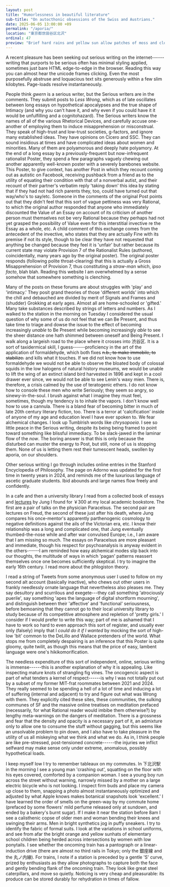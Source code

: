 ```yaml
---
layout: post
title: "Humorlessness in beautiful literature"
sub-title: "On autocthonic obsessions of the Swiss and Austrians."
date: 2025-06-05 13:00:00 +09
permalink: "/aporia/"
location: "東京都世田谷区北沢"
ordinal: 47
preview: "Brief hard rains and yellow sun allow patches of moss and clover to struggle around the edge of a drain cap built into the far edge of my balcony."
---
```


A recent pleasure has been seeking out serious writing on the internet------writing that purports to be serious often has minimal styling applied, sometimes just bare HTML edge-to-edge in the browser. Reading this way you can almost hear the unicode frames clicking. Even the most purposefully abstruse and loquacious text sits generously within a few slim kilobytes. Page-loads resolve instantaneously.

People think *gwern* is a serious writer, but the Serious writers are in the comments. They submit posts to *Less Wrong*, which as of late oscillates between long essays on hypothetical apocalypses and the true shape of Intimacy (and why you can't have it, and why even if you could have it it would be unfulfilling and a cognitohazard). The Serious writers know the names of all of the various Rhetorical Devices, and carefully accuse one-another of employing them to induce misapprehension or misconstrual. They speak of high-trust and low-trust societies, g-factors, and ignore many established ideas. They have opinions on Cicero and SSC. They can sound insidious at times and have complicated ideas about women and minorities. Many of them are polyamorous and deeply hate polyamory. At the end of a long essay by a previously-frequent but now-infrequent rationalist Poster, they spend a few paragraphs vaguely chewing out another apparently well-known poster with a severely barebones website. This Poster, to give context, has another Post in which they recount coming out as autistic on Facebook, receiving pushback from a friend as to the utility of equating their condition with that of a nonverbal autist, and their recount of their partner's verbatim reply 'taking down' this idea by stating that if they had not had rich parents they, too, could have turned out that way/who's to say/etc. Someone in the comments of the original Post points out that they didn't feel that this sort of vague pettiness was very Rational, to which the original author responded that anyone who immediately discounted the Value of an Essay on account of its criticism of another person must themselves not be very Rational because they perhaps had not yet grasped the possibility of Value even for this interstitial invective re the Essay as a whole, etc. A child comment of this exchange comes from the antecedent of the invective, who states that they are actually Fine with its premise if not its style, though to be clear they have not requested that anything be changed because they feel it is 'unfair' but rather because its current state may violate Provision 7 of the Rationalist Rules (authored, coincidentally, many years ago by the original poster). The original poster responds (following polite throat-clearing) that this is actually a Gross Misapprehension of Provision 7, thus constituting a *straw-man* which, *ipso facto*, blah blah. Reading this website I am overwhelmed by a sense somehow that somewhere something is clenching.

Many of the posts on these forums are about struggles with 'play' and 'intimacy.' They posit grand theories of those 'different worlds' into which the chill and debauched are divided by merit of Signals and Frames and (shudder) Grokking at early ages. Almost all are home-schooled or 'gifted.' Many take substances described by strings of letters and numbers. As I walked to the station in the morning on Tuesday I considered the usual question of why some of us do not feel that we can Be Present, and thus take time to triage and dowse the issue to the effect of becoming increasingly *unable* to Be Present while becoming increasingly *able* to see the sheer distance one hath shimmed between oneself and Being Present. I walk along a largeish road to the place where it crosses into 渋谷区. It is a sort of taxidermical skill, I guess------proficiency in the art of the application of formaldehyde, which both fixes ~~n.b., to make immobile, to stabilize.~~ and kills what it touches. If we did not know how to use formaldehyde we would not be able to observe the bloated body of colossal squids in the low halogens of natural history museums, we would be unable to lift the wing of an extinct island bird harvested in 1896 and kept in a cool drawer ever since, we would not be able to see Lenin's waxy mien. There is, therefore, a crisis calmed by the use of teratogenic ethers. I do not know how to console these men who write Seriously; they seem so angry, so sinewy-in-the-soul. I brush against what I imagine they must feel, sometimes, though my tendency is to inhale the vapors. I don't know well how to use a cannula. There is a bland fear of becoming bitter in much of late 20th century literary fiction, too. There is a terror at 'calcification' inside of anyone of my age and education level I have ever spoken to. We fear alchemical changes. I look up Tumblrish words like *chrysopoeia*. I see so little peace in the Serious writing, despite its being being framed to point toward something like blissful immediacy. To be slack-jawed in the laminar flow of the *now*. The boring answer is that this is only because the disturbed can muster the energy to Post, but still, none of us is stopping them. None of us is letting them rest their tumescent heads, swollen by aporia, on our shoulders.

Other serious writing I go through includes online entries in the Stanford Encyclopedia of Philosophy. The page on Adorno was updated for the first time in twenty years in 2024, and reminds me of the luxurious language of ascetic graduate students. Ibid abounds and large names flow freely and confidently.

In a cafe and then a university library I read from a collected book of essays and [lectures](https://www.goodreads.com/book/show/1436473.The_Spirit_in_Man_Art_and_Literature) by Jung I found for ￥300 at my local academic bookstore. The first are a pair of talks on the physician Paracelsus. The second pair are lectures on Freud, the second of these just after his death, where Jung compares his once-mentor's apparently parthenogenic cosmology to negative definitions against the ails of the Victorian era, etc. I know their relationship was a long and complicated one, that Jung eventually thumbed-the-nose while and after war convulsed Europe; i.e., I am aware that I am missing so much. The essays on Paracelsus are more pleasant and immediate, though his respect for psychoanalysis is anyway evident in the others------I am reminded how easy alchemical modes slip back into our thoughts, the multitude of ways in which 'pagan' patterns reassert themselves once one becomes sufficiently skeptical. I try to imagine the early 16th century. I read more about the phlogiston theory.

I read a string of Tweets from some anonymous user I used to follow on my second alt account (basically inactive), who chews out other users in frankly needlessly ornate language that nevertheless also pleases me. They say desultory and scurrilous and exegete---they call something 'atrociously puerile', say something 'apes the language of digital shortform mourning', and distinguish between their 'affective' and 'functional' seriousness, before bemoaning that they cannot go to their local university library to study because of its competitive atmosphere and repletion of 'pretty girls.' I consider if I would prefer to write this way; part of me is ashamed that I have to work so hard to even approach this sort of register, and usually ever only (falsely) imply that I *could do it if I wanted* by mocking the sort of high-low 'bit' common to the DeLillo and Wallace pretenders of the world. What stops me from completely despairing is an inference that this Poster is quite gloomy, quite twilit, as though this means that the price of easy, lambent language were one's hikikomorification.

The needless expenditure of this sort of independent, online, serious writing is immense------this is another explanation of why it is appealing. Like inspecting mature knots of strangling fig vines. The oncogencic aspect is part of what tenders a kernel of respect------is why I was not totally put out by a subset of my former MIT-frat roommates between 2021 and 2024. They really seemed to be spending a hell of a lot of time and inducing a lot of suffering (internal and adjacent) to try and figure out what was Wrong with them. They explicitly cited these sites, these communities, the sulking communes of SF and the massive online treatises on meditation prefaced (necessarily, for what Rational reader would imbibe them otherwise?) by lengthy meta-warnings on the dangers of meditation. There is a grossness and fear that the density and opacity is a necessary part of it, an admixture only to allow one to consume the stuff without gagging, but this seems like an unsolvable problem to pin down, and I also have to take pleasure in the utility of us all miskeying what we think and what we do. As in, I think people are like pre-stressed, post-tensioned concrete------the injuries we inflict selfward may make sense only under extreme, anomalous, possibly hypothetical loads.

I keep myself low I try to remember tableaux on my commutes. In 下北沢駅 in the morning I see a young man 'crashing out', squatting on the floor with his eyes covered, comforted by a companion woman. I see a young boy run across the street without warning, narrowly missed by a mother on a large electric bicycle who is not looking. I inspect firm buds and place my camera up close to them, snapping a photo almost instantaneously optimized and adjusted by what Apple knows makes botanical snapshots look 'excellent.' I have learned the order of smells on the green-way by my commute home (prefaced by some flowers' mild perfume released only at sundown, and ended by a bakery's burnt sugar). If I make it near the station before 8am I see a calisthenic copse of older men and woman bending their knees and swinging their arms. Men in bright synthetics jog in puffy sneakers. I try to identify the fabric of formal suits. I look at the variations in school uniforms, and see from afar the bright orange and yellow sunhats of elementary school children being herded across intersections by women with low ponytails. I see whether the oncoming train has a pantograph or a linear-induction drive (there are almost no third rails in Tokyo; only the 銀座線 and the 丸ノ内線). For trains, I note if a station is preceded by a gentle 'S' curve, prized by enthusiasts as they allow photographs to capture both the face and gently bending flank of the oncoming train. They look like great steel caterpillars, and move so quietly. Noticing is very cheap and pleasurable: its produce can be stored durably for rehydration in times of fallow.
